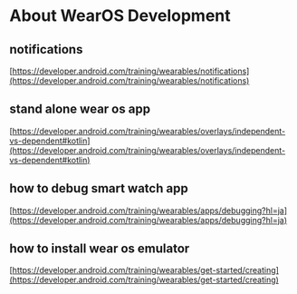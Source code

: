# About WearOS Development

## notifications
[https://developer.android.com/training/wearables/notifications](https://developer.android.com/training/wearables/notifications)

## stand alone wear os app
[https://developer.android.com/training/wearables/overlays/independent-vs-dependent#kotlin](https://developer.android.com/training/wearables/overlays/independent-vs-dependent#kotlin)

## how to debug smart watch app
[https://developer.android.com/training/wearables/apps/debugging?hl=ja](https://developer.android.com/training/wearables/apps/debugging?hl=ja)

## how to install wear os emulator
[https://developer.android.com/training/wearables/get-started/creating](https://developer.android.com/training/wearables/get-started/creating)
